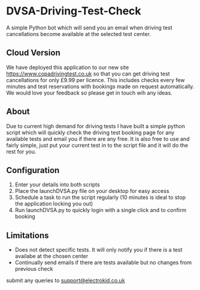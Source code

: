 # DVSA-Driving-Test-Check
A simple Python bot which will send you an email when driving test cancellations become available at the selected test center.

## Cloud Version
We have deployed this application to our new site https://www.copadrivingtest.co.uk so that you can get driving test cancellations for only £9.99 per licence. This includes checks every few minutes and test reservations with bookings made on request automatically. We would love your feedback so please get in touch wih any ideas.

## About
Due to current high demand for driving tests I have built a simple python script which will quickly check the driving test booking page for any available tests and email you if there are any free. It is also free to use and fairly simple, just put your current test in to the script file and it will do the rest for you.

## Configuration
1) Enter your details into both scripts
2) Place the launchDVSA.py file on your desktop for easy access
3) Schedule a task to run the script regularly (10 minutes is ideal to stop the application locking you out)
4) Run launchDVSA.py to quickly login with a single click and to confirm booking

## Limitations
- Does not detect specific tests. It will only notify you if there is a test availabe at the chosen center
- Continually send emails if there are tests available but no changes from previous check

submit any queries to support@electrokid.co.uk
